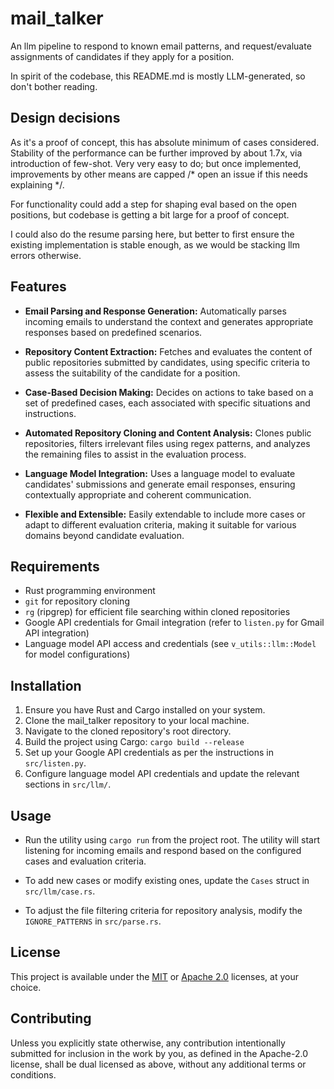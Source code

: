 # mail_talker
An llm pipeline to respond to known email patterns, and request/evaluate assignments of candidates if they apply for a position.

In spirit of the codebase, this README.md is mostly LLM-generated, so don't bother reading.

## Design decisions
As it's a proof of concept, this has absolute minimum of cases considered. Stability of the performance can be further improved by about 1.7x, via introduction of few-shot. Very very easy to do; but once implemented, improvements by other means are capped /* open an issue if this needs explaining */.

For functionality could add a step for shaping eval based on the open positions, but codebase is getting a bit large for a proof of concept.

I could also do the resume parsing here, but better to first ensure the existing implementation is stable enough, as we would be stacking llm errors otherwise.


## Features

- **Email Parsing and Response Generation:** Automatically parses incoming emails to understand the context and generates appropriate responses based on predefined scenarios.

- **Repository Content Extraction:** Fetches and evaluates the content of public repositories submitted by candidates, using specific criteria to assess the suitability of the candidate for a position.

- **Case-Based Decision Making:** Decides on actions to take based on a set of predefined cases, each associated with specific situations and instructions.

- **Automated Repository Cloning and Content Analysis:** Clones public repositories, filters irrelevant files using regex patterns, and analyzes the remaining files to assist in the evaluation process.

- **Language Model Integration:** Uses a language model to evaluate candidates' submissions and generate email responses, ensuring contextually appropriate and coherent communication.

- **Flexible and Extensible:** Easily extendable to include more cases or adapt to different evaluation criteria, making it suitable for various domains beyond candidate evaluation.

## Requirements

- Rust programming environment
- `git` for repository cloning
- `rg` (ripgrep) for efficient file searching within cloned repositories
- Google API credentials for Gmail integration (refer to `listen.py` for Gmail API integration)
- Language model API access and credentials (see `v_utils::llm::Model` for model configurations)

## Installation

1. Ensure you have Rust and Cargo installed on your system.
2. Clone the mail_talker repository to your local machine.
3. Navigate to the cloned repository's root directory.
4. Build the project using Cargo: `cargo build --release`
5. Set up your Google API credentials as per the instructions in `src/listen.py`.
6. Configure language model API credentials and update the relevant sections in `src/llm/`.

## Usage

- Run the utility using `cargo run` from the project root. The utility will start listening for incoming emails and respond based on the configured cases and evaluation criteria.

- To add new cases or modify existing ones, update the `Cases` struct in `src/llm/case.rs`.

- To adjust the file filtering criteria for repository analysis, modify the `IGNORE_PATTERNS` in `src/parse.rs`.


## License
This project is available under the [MIT](LICENSE-MIT) or [Apache 2.0](LICENSE-APACHE) licenses, at your choice.

## Contributing
Unless you explicitly state otherwise, any contribution intentionally submitted for inclusion in the work by you, as defined in the Apache-2.0 license, shall be dual licensed as above, without any additional terms or conditions.
